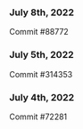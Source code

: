 ### July 8th, 2022

Commit #88772

### July 5th, 2022

Commit #314353


### July 4th, 2022

Commit #72281
